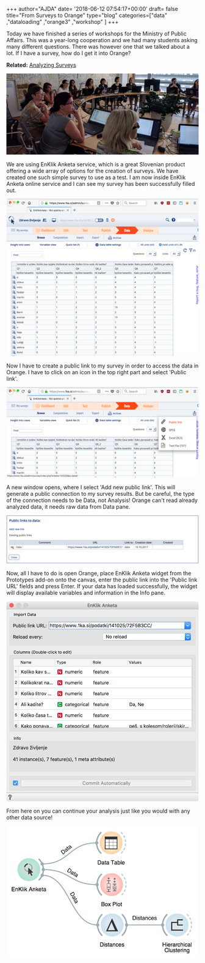 +++
author="AJDA"
date= '2018-06-12 07:54:17+00:00'
draft= false
title="From Surveys to Orange"
type="blog"
categories=["data" ,"dataloading" ,"orange3" ,"workshop" ]
+++

Today we have finished a series of workshops for the Ministry of Public Affairs. This was a year-long cooperation and we had many students asking many different questions. There was however one that we talked about a lot. If I have a survey, how do I get it into Orange?


**Related:** [Analyzing Surveys](/blog/2017/10/26/analyzing-surveys/)


![](/images/2018/06/IMG_20180611_120525.jpg)

We are using EnKlik Anketa service, which is a great Slovenian product offering a wide array of options for the creation of surveys. We have created one such simple survey to use as a test. I am now inside EnKlik Anketa online service and I can see my survey has been successfully filled out.

![](/images/2018/06/Screen-Shot-2018-06-11-at-15.44.48.png)

Now I have to create a public link to my survey in order to access the data in Orange. I have to click on an icon in the top right part and select 'Public link'.

![](/images/2018/06/Screen-Shot-2018-06-11-at-15.50.01.png)


A new window opens, where I select 'Add new public link'. This will generate a public connection to my survey results. But be careful, the type of the connection needs to be Data, not Analysis! Orange can't read already analyzed data, it needs raw data from Data pane.

![](/images/2018/06/Screen-Shot-2018-06-11-at-15.54.59.png)


Now, all I have to do is open Orange, place EnKlik Anketa widget from the Prototypes add-on onto the canvas, enter the public link into the 'Public link URL' fields and press Enter. If your data has loaded successfully, the widget will display available variables and information in the Info pane.

![](/images/2018/06/Screen-Shot-2018-06-11-at-15.59.01.png)

From here on you can continue your analysis just like you would with any other data source!

![](/images/2018/06/Screen-Shot-2018-06-12-at-09.46.23.png)
